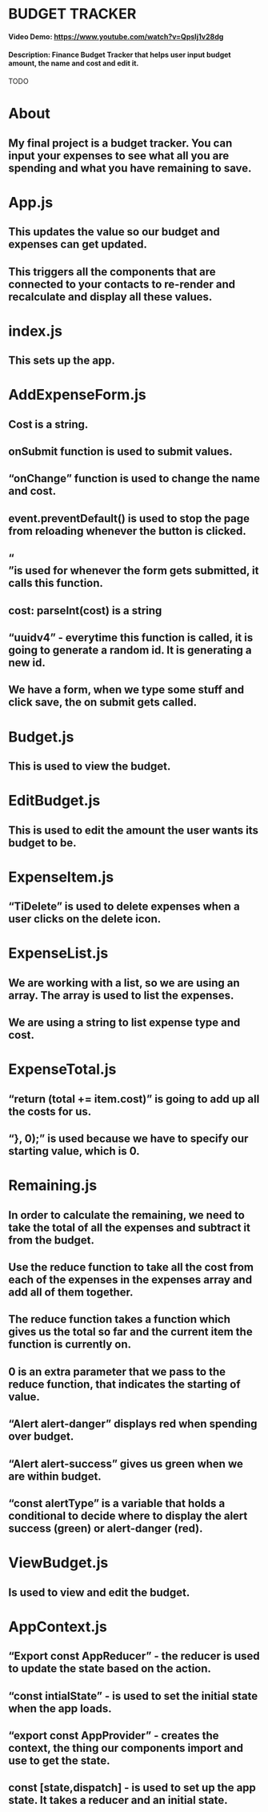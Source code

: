 # BUDGET TRACKER
#### Video Demo:  <https://www.youtube.com/watch?v=Qpslj1v28dg>
#### Description: Finance Budget Tracker that helps user input budget amount, the name and cost and edit it.
TODO
# About
## My final project is a budget tracker. You can input your expenses to see what all you are spending and what you have remaining to save.

# App.js
## This updates the value so our budget and expenses can get updated.
## This triggers all the components that are connected to your contacts to re-render and recalculate and display all these values. 

# index.js
## This sets up the app.

# AddExpenseForm.js
## Cost is a string.
## onSubmit function is used to submit values.
## “onChange” function is used to change the name and cost.
## event.preventDefault() is used to stop the page from reloading whenever the button is clicked.
## “<form onSubmit={onSubmit}>”is used for whenever the form gets submitted, it calls this function.
## cost: parseInt(cost) is a string
## “uuidv4” - everytime this function is called, it is going to generate a random id. It is generating a new id.
## We have a form, when we type some stuff and click save, the on submit gets called. 

# Budget.js
## This is used to view the budget.

# EditBudget.js
## This is used to edit the amount the user wants its budget to be.

# ExpenseItem.js
## “TiDelete” is used to delete expenses when a user clicks on the delete icon.

# ExpenseList.js
## We are working with a list, so we are using an array. The array is used to list the expenses.
## We are using a string to list expense type and cost.

# ExpenseTotal.js
## “return (total += item.cost)” is going to add up all the costs for us.
## “}, 0);” is used because we have to specify our starting value, which is 0.

# Remaining.js
## In order to calculate the remaining, we need to take the total of all the expenses and subtract it from the budget.
## Use the reduce function to take all the cost from each of the expenses in the expenses array and add all of them together.
## The reduce function takes a function which gives us the total so far and the current item the function is currently on.
## 0 is an extra parameter that we pass to the reduce function, that indicates the starting of value.
## “Alert alert-danger” displays red when spending over budget.
## “Alert alert-success” gives us green when we are within budget. 
## “const alertType” is a variable that holds a conditional to decide where to display the alert success (green) or alert-danger (red).

# ViewBudget.js
## Is used to view and edit the budget.

# AppContext.js
## “Export const AppReducer” - the reducer is used to update the state based on the action.
## “const intialState” - is used to set the initial state when the app loads.
## “export const AppProvider” - creates the context, the thing our components import and use to get the state.
## const [state,dispatch] - is used to set up the app state. It takes a reducer and an initial state.
